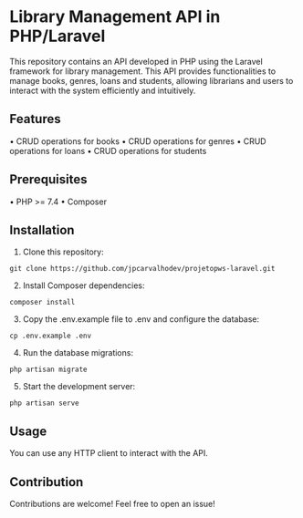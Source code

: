 # Library Management API in PHP/Laravel

This repository contains an API developed in PHP using the Laravel framework for library management. This API provides functionalities to manage books, genres, loans and students, allowing librarians and users to interact with the system efficiently and intuitively.

## Features

•	CRUD operations for books
•	CRUD operations for genres
•	CRUD operations for loans
•	CRUD operations for students

## Prerequisites

•	PHP >= 7.4
•	Composer

## Installation

1.	Clone this repository:

```
git clone https://github.com/jpcarvalhodev/projetopws-laravel.git
```

2.	Install Composer dependencies:
 
```
composer install
```

3.	Copy the .env.example file to .env and configure the database:

```
cp .env.example .env
```

4.	Run the database migrations:

```
php artisan migrate
```

5.	Start the development server:

```
php artisan serve
```

## Usage

You can use any HTTP client to interact with the API.

## Contribution

Contributions are welcome! Feel free to open an issue!
